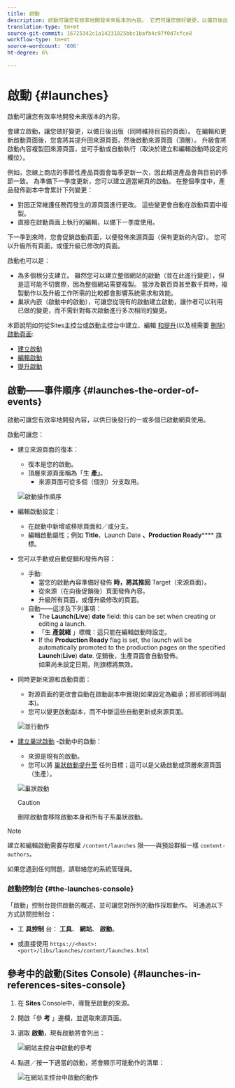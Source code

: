 ```yaml
---
title: 啟動
description: 啟動可讓您有效率地開發未來版本的內容。 它們可讓您做好變更，以備日後出版，同時仍能維持目前的頁面
translation-type: tm+mt
source-git-commit: 16725342c1a14231025bbc1bafb4c97f0d7cfce8
workflow-type: tm+mt
source-wordcount: '806'
ht-degree: 6%

---
```



# 啟動 {#launches}

啟動可讓您有效率地開發未來版本的內容。

會建立啟動，讓您做好變更，以備日後出版（同時維持目前的頁面）。 在編輯和更新啟動頁面後，您會將其提升回來源頁面，然後啟動來源頁面（頂層）。 升級會將啟動內容複製回來源頁面，並可手動或自動執行（取決於建立和編輯啟動時設定的欄位）。

例如，您線上商店的季節性產品頁面會每季更新一次，因此精選產品會與目前的季節一致。 為準備下一季度更新，您可以建立適當網頁的啟動。 在整個季度中，產品發佈副本中會累計下列變更：

* 對因正常維護任務而發生的源頁面進行更改。 這些變更會自動在啟動頁面中複製。
* 直接在啟動頁面上執行的編輯，以備下一季度使用。

下一季到來時，您會促銷啟動頁面，以便發佈來源頁面（保有更新的內容）。 您可以升級所有頁面，或僅升級已修改的頁面。

啟動也可以是：

* 為多個根分支建立。 雖然您可以建立整個網站的啟動（並在此進行變更），但是這可能不切實際，因為整個網站需要複製。 當涉及數百頁甚至數千頁時，複製動作以及升級工作所需的比較都會影響系統需求和效能。
* 巢狀內嵌（啟動中的啟動），可讓您從現有的啟動建立啟動，讓作者可以利用已做的變更，而不需針對每次啟動進行多次相同的變更。

本節說明如何從Sites主控台或啟動主控台中建立、編輯 [和提升](/help/sites-cloud/authoring/launches/creating.md#deleting-a-launch)(以及視需要 [刪除)啟動頁面](#the-launches-console):

* [建立啟動 ](/help/sites-cloud/authoring/launches/creating.md)
* [編輯啟動](/help/sites-cloud/authoring/launches/editing.md)
* [提升啟動](/help/sites-cloud/authoring/launches/promoting.md)

## 啟動——事件順序 {#launches-the-order-of-events}

啟動可讓您有效率地開發內容，以供日後發行的一或多個已啟動網頁使用。

啟動可讓您：

* 建立來源頁面的復本：
   * 復本是您的啟動。
   * 頂層來源頁面稱為「生 **產」**。
      * 來源頁面可從多個（個別）分支取用。

   ![啟動操作順序](/help/sites-cloud/authoring/assets/launches-order.png)

* 編輯啟動設定：
   * 在啟動中新增或移除頁面和／或分支。
   * 編輯啟動屬性；例如 **Title**、Launch Date **、Production Ready****** 旗標。
* 您可以手動或自動促銷和發佈內容：
   * 手動:
      * 當您的啟動內容準備好發佈 **時，將其推回** Target（來源頁面）。
      * 從來源（在向後促銷後）頁面發佈內容。
      * 升級所有頁面，或僅升級修改的頁面。
   * 自動——這涉及下列事項：
      * The **Launch**(**Live**) **date** field: this can be set when creating or editing a launch.
      * 「生 **產就緒** 」標幟：這只能在編輯啟動時設定。
      * If the **Production Ready** flag is set, the launch will be automatically promoted to the production pages on the specified **Launch**(**Live**) **date**. 促銷後，生產頁面會自動發佈。\
         如果尚未設定日期，則旗標將無效。
* 同時更新來源和啟動頁面：
   * 對源頁面的更改會自動在啟動副本中實現(如果設定為繼承；即即即即時副本)。
   * 您可以變更啟動副本，而不中斷這些自動更新或來源頁面。

   ![並行動作](/help/sites-cloud/authoring/assets/launches-parallel.png)

* [建立巢狀啟動](/help/sites-cloud/authoring/launches/creating.md#creating-a-nested-launch) -啟動中的啟動：
   * 來源是現有的啟動。
   * 您可以將 [巢狀啟動提升至](/help/sites-cloud/authoring/launches/promoting.md#promoting-a-nested-launch) 任何目標；這可以是父級啟動或頂層來源頁面（生產）。

   ![巢狀啟動](/help/sites-cloud/authoring/assets/launches-nested.png)

   >[!CAUTION]
   >
   >刪除啟動會移除啟動本身和所有子系巢狀啟動。

>[!NOTE]
>
>建立和編輯啟動需要存取權 `/content/launches` 限——與預設群組一樣 `content-authors`。
>
>如果您遇到任何問題，請聯絡您的系統管理員。

### 啟動控制台 {#the-launches-console}

「啟動」控制台提供啟動的概述，並可讓您對所列的動作採取動作。 可通過以下方式訪問控制台：

* 工 **具控制** 台： **工具**、 **網站**、 **啟動**。

* 或直接使用 `https://<host>:<port>/libs/launches/content/launches.html`

## 參考中的啟動(Sites Console) {#launches-in-references-sites-console}

1. 在 **Sites** Console中，導覽至啟動的來源。
1. 開啟「參 **考** 」邊欄，並選取來源頁面。
1. 選取 **啟動**，現有啟動將會列出：

   ![網站主控台中啟動的參考](/help/sites-cloud/authoring/assets/launches-references.png)

1. 點選／按一下適當的啟動，將會顯示可能動作的清單：

   ![在網站主控台中啟動的動作](/help/sites-cloud/authoring/assets/launches-references-actions.png)
